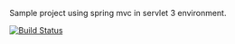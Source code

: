 Sample project using spring mvc in servlet 3 environment.

[![Build Status](https://travis-ci.org/arun1607/servlet_3_spring_app.svg?branch=master)](https://travis-ci.org/arun1607/servlet_3_spring_app)
